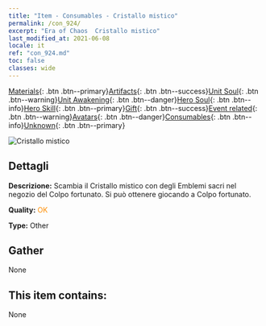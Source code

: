 ```yaml
---
title: "Item - Consumables - Cristallo mistico"
permalink: /con_924/
excerpt: "Era of Chaos  Cristallo mistico"
last_modified_at: 2021-06-08
locale: it
ref: "con_924.md"
toc: false
classes: wide
---
```

 [Materials](/ItemsIT/){: .btn .btn--primary}[Artifacts](/ItemsIT/Artifacts/){: .btn .btn--success}[Unit Soul](/ItemsIT/UnitSoul/){: .btn .btn--warning}[Unit Awakening](/ItemsIT/UnitAwakening/){: .btn .btn--danger}[Hero Soul](/ItemsIT/HeroSoul/){: .btn .btn--info}[Hero Skill](/ItemsIT/HeroSkill/){: .btn .btn--primary}[Gift](/ItemsIT/Gift/){: .btn .btn--success}[Event related](/ItemsIT/Events/){: .btn .btn--warning}[Avatars](/ItemsIT/Avatars/){: .btn .btn--danger}[Consumables](/ItemsIT/Consumables/){: .btn .btn--info}[Unknown](/ItemsIT/Unknown/){: .btn .btn--primary}

 ![Cristallo mistico](/images/t/i_40012.png)

## Dettagli
 **Descrizione:** Scambia il Cristallo mistico con degli Emblemi sacri nel negozio del Colpo fortunato. Si può ottenere giocando a Colpo fortunato.

 **Quality:** <span style="color: #FF8C00">OK</span>

 **Type:** Other

## Gather

  None

## This item contains:

  None

